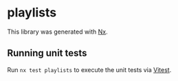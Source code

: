 # playlists

This library was generated with [Nx](https://nx.dev).

## Running unit tests

Run `nx test playlists` to execute the unit tests via [Vitest](https://vitest.dev/).
